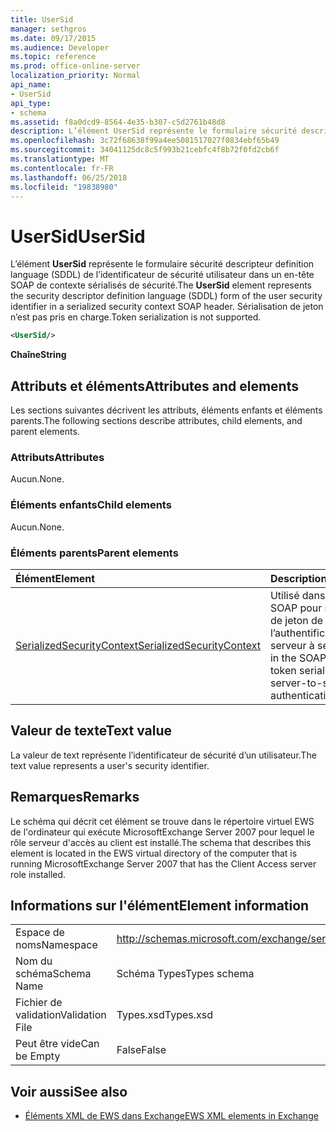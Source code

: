 ```yaml
---
title: UserSid
manager: sethgros
ms.date: 09/17/2015
ms.audience: Developer
ms.topic: reference
ms.prod: office-online-server
localization_priority: Normal
api_name:
- UserSid
api_type:
- schema
ms.assetid: f8a0dcd9-8564-4e35-b307-c5d2761b48d8
description: L’élément UserSid représente le formulaire sécurité descripteur definition language (SDDL) de l’identificateur de sécurité utilisateur dans un en-tête SOAP de contexte sérialisés de sécurité. Sérialisation de jeton n’est pas pris en charge.
ms.openlocfilehash: 3c72f68638f99a4ee5081517027f0834ebf65b49
ms.sourcegitcommit: 34041125dc8c5f993b21cebfc4f8b72f0fd2cb6f
ms.translationtype: MT
ms.contentlocale: fr-FR
ms.lasthandoff: 06/25/2018
ms.locfileid: "19838980"
---
```

# <a name="usersid"></a><span data-ttu-id="491bf-104">UserSid</span><span class="sxs-lookup"><span data-stu-id="491bf-104">UserSid</span></span>

<span data-ttu-id="491bf-105">L’élément **UserSid** représente le formulaire sécurité descripteur definition language (SDDL) de l’identificateur de sécurité utilisateur dans un en-tête SOAP de contexte sérialisés de sécurité.</span><span class="sxs-lookup"><span data-stu-id="491bf-105">The **UserSid** element represents the security descriptor definition language (SDDL) form of the user security identifier in a serialized security context SOAP header.</span></span> <span data-ttu-id="491bf-106">Sérialisation de jeton n’est pas pris en charge.</span><span class="sxs-lookup"><span data-stu-id="491bf-106">Token serialization is not supported.</span></span> 
  
```xml
<UserSid/>
```

 <span data-ttu-id="491bf-107">**Chaîne**</span><span class="sxs-lookup"><span data-stu-id="491bf-107">**String**</span></span>
## <a name="attributes-and-elements"></a><span data-ttu-id="491bf-108">Attributs et éléments</span><span class="sxs-lookup"><span data-stu-id="491bf-108">Attributes and elements</span></span>

<span data-ttu-id="491bf-109">Les sections suivantes décrivent les attributs, éléments enfants et éléments parents.</span><span class="sxs-lookup"><span data-stu-id="491bf-109">The following sections describe attributes, child elements, and parent elements.</span></span>
  
### <a name="attributes"></a><span data-ttu-id="491bf-110">Attributs</span><span class="sxs-lookup"><span data-stu-id="491bf-110">Attributes</span></span>

<span data-ttu-id="491bf-111">Aucun.</span><span class="sxs-lookup"><span data-stu-id="491bf-111">None.</span></span>
  
### <a name="child-elements"></a><span data-ttu-id="491bf-112">Éléments enfants</span><span class="sxs-lookup"><span data-stu-id="491bf-112">Child elements</span></span>

<span data-ttu-id="491bf-113">Aucun.</span><span class="sxs-lookup"><span data-stu-id="491bf-113">None.</span></span>
  
### <a name="parent-elements"></a><span data-ttu-id="491bf-114">Éléments parents</span><span class="sxs-lookup"><span data-stu-id="491bf-114">Parent elements</span></span>

|<span data-ttu-id="491bf-115">**Élément**</span><span class="sxs-lookup"><span data-stu-id="491bf-115">**Element**</span></span>|<span data-ttu-id="491bf-116">**Description**</span><span class="sxs-lookup"><span data-stu-id="491bf-116">**Description**</span></span>|
|:-----|:-----|
|[<span data-ttu-id="491bf-117">SerializedSecurityContext</span><span class="sxs-lookup"><span data-stu-id="491bf-117">SerializedSecurityContext</span></span>](serializedsecuritycontext.md) <br/> |<span data-ttu-id="491bf-118">Utilisé dans l’en-tête SOAP pour sérialisation de jeton de l’authentification de serveur à serveur.</span><span class="sxs-lookup"><span data-stu-id="491bf-118">Used in the SOAP header for token serialization in server-to-server authentication.</span></span>  <br/> |
   
## <a name="text-value"></a><span data-ttu-id="491bf-119">Valeur de texte</span><span class="sxs-lookup"><span data-stu-id="491bf-119">Text value</span></span>

<span data-ttu-id="491bf-120">La valeur de text représente l’identificateur de sécurité d’un utilisateur.</span><span class="sxs-lookup"><span data-stu-id="491bf-120">The text value represents a user's security identifier.</span></span>
  
## <a name="remarks"></a><span data-ttu-id="491bf-121">Remarques</span><span class="sxs-lookup"><span data-stu-id="491bf-121">Remarks</span></span>

<span data-ttu-id="491bf-122">Le schéma qui décrit cet élément se trouve dans le répertoire virtuel EWS de l'ordinateur qui exécute MicrosoftExchange Server 2007 pour lequel le rôle serveur d'accès au client est installé.</span><span class="sxs-lookup"><span data-stu-id="491bf-122">The schema that describes this element is located in the EWS virtual directory of the computer that is running MicrosoftExchange Server 2007 that has the Client Access server role installed.</span></span>
  
## <a name="element-information"></a><span data-ttu-id="491bf-123">Informations sur l'élément</span><span class="sxs-lookup"><span data-stu-id="491bf-123">Element information</span></span>

|||
|:-----|:-----|
|<span data-ttu-id="491bf-124">Espace de noms</span><span class="sxs-lookup"><span data-stu-id="491bf-124">Namespace</span></span>  <br/> |http://schemas.microsoft.com/exchange/services/2006/types  <br/> |
|<span data-ttu-id="491bf-125">Nom du schéma</span><span class="sxs-lookup"><span data-stu-id="491bf-125">Schema Name</span></span>  <br/> |<span data-ttu-id="491bf-126">Schéma Types</span><span class="sxs-lookup"><span data-stu-id="491bf-126">Types schema</span></span>  <br/> |
|<span data-ttu-id="491bf-127">Fichier de validation</span><span class="sxs-lookup"><span data-stu-id="491bf-127">Validation File</span></span>  <br/> |<span data-ttu-id="491bf-128">Types.xsd</span><span class="sxs-lookup"><span data-stu-id="491bf-128">Types.xsd</span></span>  <br/> |
|<span data-ttu-id="491bf-129">Peut être vide</span><span class="sxs-lookup"><span data-stu-id="491bf-129">Can be Empty</span></span>  <br/> |<span data-ttu-id="491bf-130">False</span><span class="sxs-lookup"><span data-stu-id="491bf-130">False</span></span>  <br/> |
   
## <a name="see-also"></a><span data-ttu-id="491bf-131">Voir aussi</span><span class="sxs-lookup"><span data-stu-id="491bf-131">See also</span></span>



- [<span data-ttu-id="491bf-132">Éléments XML de EWS dans Exchange</span><span class="sxs-lookup"><span data-stu-id="491bf-132">EWS XML elements in Exchange</span></span>](ews-xml-elements-in-exchange.md)

